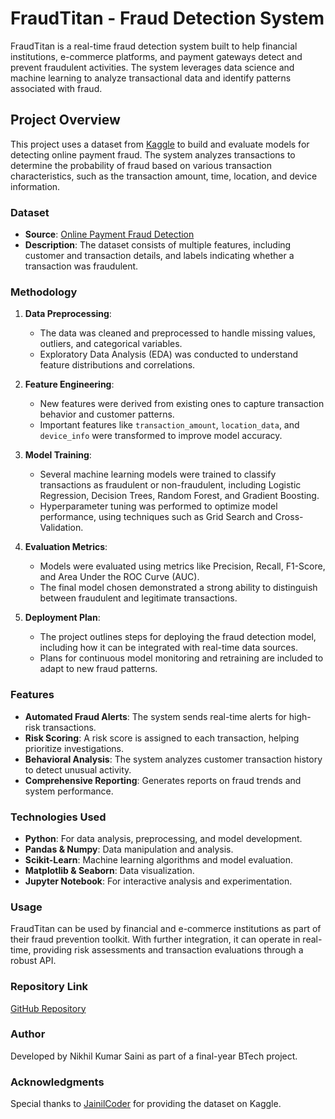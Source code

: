 # FraudTitan - Fraud Detection System

FraudTitan is a real-time fraud detection system built to help financial institutions, e-commerce platforms, and payment gateways detect and prevent fraudulent activities. The system leverages data science and machine learning to analyze transactional data and identify patterns associated with fraud.

## Project Overview

This project uses a dataset from [Kaggle](https://www.kaggle.com/datasets/jainilcoder/online-payment-fraud-detection/data) to build and evaluate models for detecting online payment fraud. The system analyzes transactions to determine the probability of fraud based on various transaction characteristics, such as the transaction amount, time, location, and device information.

### Dataset

- **Source**: [Online Payment Fraud Detection](https://www.kaggle.com/datasets/jainilcoder/online-payment-fraud-detection/data)
- **Description**: The dataset consists of multiple features, including customer and transaction details, and labels indicating whether a transaction was fraudulent.

### Methodology

1. **Data Preprocessing**: 
   - The data was cleaned and preprocessed to handle missing values, outliers, and categorical variables.
   - Exploratory Data Analysis (EDA) was conducted to understand feature distributions and correlations.

2. **Feature Engineering**:
   - New features were derived from existing ones to capture transaction behavior and customer patterns.
   - Important features like `transaction_amount`, `location_data`, and `device_info` were transformed to improve model accuracy.

3. **Model Training**:
   - Several machine learning models were trained to classify transactions as fraudulent or non-fraudulent, including Logistic Regression, Decision Trees, Random Forest, and Gradient Boosting.
   - Hyperparameter tuning was performed to optimize model performance, using techniques such as Grid Search and Cross-Validation.

4. **Evaluation Metrics**:
   - Models were evaluated using metrics like Precision, Recall, F1-Score, and Area Under the ROC Curve (AUC).
   - The final model chosen demonstrated a strong ability to distinguish between fraudulent and legitimate transactions.

5. **Deployment Plan**:
   - The project outlines steps for deploying the fraud detection model, including how it can be integrated with real-time data sources.
   - Plans for continuous model monitoring and retraining are included to adapt to new fraud patterns.

### Features

- **Automated Fraud Alerts**: The system sends real-time alerts for high-risk transactions.
- **Risk Scoring**: A risk score is assigned to each transaction, helping prioritize investigations.
- **Behavioral Analysis**: The system analyzes customer transaction history to detect unusual activity.
- **Comprehensive Reporting**: Generates reports on fraud trends and system performance.

### Technologies Used

- **Python**: For data analysis, preprocessing, and model development.
- **Pandas & Numpy**: Data manipulation and analysis.
- **Scikit-Learn**: Machine learning algorithms and model evaluation.
- **Matplotlib & Seaborn**: Data visualization.
- **Jupyter Notebook**: For interactive analysis and experimentation.

### Usage

FraudTitan can be used by financial and e-commerce institutions as part of their fraud prevention toolkit. With further integration, it can operate in real-time, providing risk assessments and transaction evaluations through a robust API.

### Repository Link

[GitHub Repository](https://github.com/NikhilKumarSaini/FraudTittan---Online-Payment-Fraud-Detection-System.git)

### Author

Developed by Nikhil Kumar Saini as part of a final-year BTech project.

### Acknowledgments

Special thanks to [JainilCoder](https://www.kaggle.com/jainilcoder) for providing the dataset on Kaggle.
